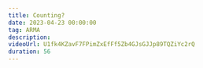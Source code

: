 ```yaml
---
title: Counting?
date: 2023-04-23 00:00:00
tag: ARMA
description:
videoUrl: U1fk4KZavF7FPimZxEfFf5Zb4GJsGJJp89TQZiYc2rQ
duration: 56
---
```

